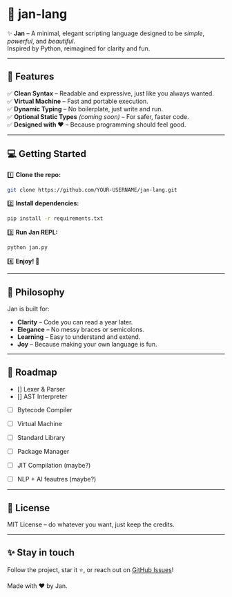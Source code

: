 # 🌱 jan-lang

✨ **Jan** – A minimal, elegant scripting language designed to be *simple*, *powerful*, and *beautiful*.  
Inspired by Python, reimagined for clarity and fun.

---

## 🚀 Features

✅ **Clean Syntax** – Readable and expressive, just like you always wanted.  
✅ **Virtual Machine** – Fast and portable execution.  
✅ **Dynamic Typing** – No boilerplate, just write and run.  
✅ **Optional Static Types** *(coming soon)* – For safer, faster code.  
✅ **Designed with ❤️** – Because programming should feel good.

---


## 💻 Getting Started

1️⃣ **Clone the repo:**

```bash
git clone https://github.com/YOUR-USERNAME/jan-lang.git
```

2️⃣ **Install dependencies:**

```bash
pip install -r requirements.txt
```

3️⃣ **Run Jan REPL:**

```bash
python jan.py
```

4️⃣ **Enjoy! 🎉**

---

## 🧠 Philosophy

Jan is built for:

* **Clarity** – Code you can read a year later.
* **Elegance** – No messy braces or semicolons.
* **Learning** – Easy to understand and extend.
* **Joy** – Because making your own language is fun.

---

## 🌟 Roadmap

* [] Lexer & Parser
* [] AST Interpreter
* [ ] Bytecode Compiler
* [ ] Virtual Machine
* [ ] Standard Library
* [ ] Package Manager
* [ ] JIT Compilation (maybe?)
* [ ] NLP + AI feautres (maybe?)



---

## 📄 License

MIT License – do whatever you want, just keep the credits.

---

## ✨ Stay in touch

Follow the project, star it ⭐, or reach out on [GitHub Issues](https://github.com/Canyildiz1386/jan-lang/issues)!

Made with ❤️ by Jan.
